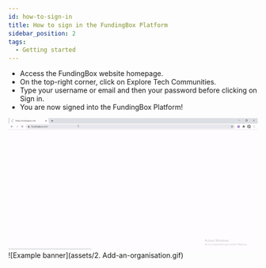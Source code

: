 ```yaml
---
id: how-to-sign-in
title: How to sign in the FundingBox Platform
sidebar_position: 2
tags:
  - Getting started
---
```


* Access the FundingBox website homepage.
* On the top-right corner, click on Explore Tech Communities.
* Type your username or email and then your password before clicking on Sign in.
* You are now signed into the FundingBox Platform!

![Example banner](./../../assets/How-to-sign-in-the-FundingBox-Platform1.gif)
![Example banner](assets/2. Add-an-organisation.gif)
